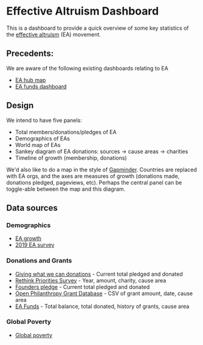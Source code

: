 # Effective Altruism Dashboard

This is a dashboard to provide a quick overview of some key statistics of the [effective altruism](https://www.effectivealtruism.org/) (EA) movement.

## Precedents:

We are aware of the following existing dashboards relating to EA
 - [EA hub map](https://eahub.org/)
 - [EA funds dashboard](https://app.effectivealtruism.org/funds/about/stats)

## Design

We intend to have five panels:
 - Total members/donations/pledges of EA
 - Demographics of EAs
 - World map of EAs
 - Sankey diagram of EA donations: sources -> cause areas -> charities
 - Timeline of growth (membership, donations)
 
We'd also like to do a map in the style of [Gapminder](https://www.gapminder.org/tools/#$chart-type=bubbles). Countries are replaced with EA orgs, and the axes are measures of growth (donations made, donations pledged, pageviews, etc). Perhaps the central panel can be toggle-able between the map and this diagram.

## Data sources

### Demographics
 - [EA growth](https://forum.effectivealtruism.org/posts/MBJvDDw2sFGkFCA29/is-ea-growing-ea-growth-metrics-for-2018)
 - [2019 EA survey](https://www.rethinkpriorities.org/blog/category/EA+Survey)
 
### Donations and Grants
 - [Giving what we can donations](https://www.givingwhatwecan.org/) - Current total pledged and donated
 - [Rethink Priorities Survey](https://www.rethinkpriorities.org/blog/2020/2/14/ea-survey-2019-series-donation-data) - Year, amount, charity, cause area
 - [Founders pledge](https://founderspledge.com/) - Current total pledged and donated
 - [Open Philanthropy Grant Database](https://www.openphilanthropy.org/giving/grants) - CSV of grant amount, date, cause area
 - [EA Funds](https://app.effectivealtruism.org/funds/global-development#payout-reports) - Total balance, total donated, history of grants, cause area

### Global Poverty
 - [Global poverty](https://sdg-tracker.org/no-poverty)
